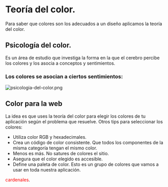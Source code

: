# Teoría del color.
Para saber que colores son los adecuados a un diseño aplicamos la teoría del color.

## Psicología del color.
Es un área de estudio que investiga la forma en la que el cerebro percibe los colores y los asocia a conceptos y sentimientos.

### Los colores se asocian a ciertos sentimientos:
![psicologia-del-color.png](https://static.platzi.com/media/user_upload/psicologia-del-color-fc8d0f6f-7e2f-432f-8f24-70f9c9d0551e.jpg)

## Color para la web
La idea es que uses la teoría del color para elegir los colores de tu aplicación según el problema que resuelve.
Otros tips para seleccionar los colores:
* Utiliza color RGB y hexadecimales.
* Crea un código de color consistente. Que todos los componentes de la misma categoría tengan el mismo color.
* Menos es más. No satures de colores el sitio.
* Asegura que el color elegido es accesible.
* Define una paleta de color. Esto es un grupo de colores que vamos a usar en toda nuestra aplicación.

<span style="color:red">cardenales</span>.